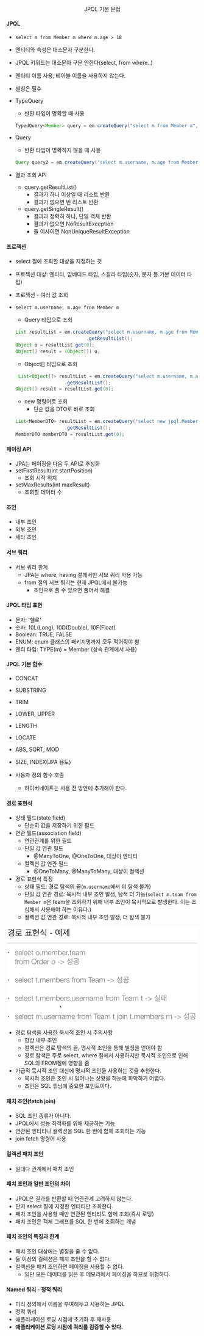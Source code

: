 <div align="center">
    JPQL 기본 문법
</div>

#### JPQL
- `select m from Member m where m.age > 18`
- 엔티티와 속성은 대소문자 구분한다.
- JPQL 키워드는 대소문자 구분 안한다(select, from where..)
- 엔티티 이름 사용, 테이블 이름을 사용하지 않는다.
- 별칭은 필수

- TypeQuery
    - 반환 타입이 명확할 때 사용
  ```java
  TypedQuery<Member> query = em.createQuery("select m from Member m", Member.class);
  ```
- Query
    - 반환 타입이 명확하지 않을 때 사용
  ```java
  Query query2 = em.createQuery("select m.username, m.age from Member m");
  ```

- 결과 조회 API
    - query.getResultList()
        - 결과가 하나 이상일 때 리스트 반환
        - 결과가 없으면 빈 리스트 반환
    - query.getSingleResult()
        - 결과과 정확히 하나, 단일 객체 반환
        - 결과가 없으면 NoResultException
        - 둘 이사이면 NonUniqueResultException

#### 프로젝션
- select 절에 조회할 대상을 지정하는 것
- 프로젝션 대상: 엔티티, 임베디드 타입, 스칼라 타입(숫자, 문자 등 기본 데이터 타입)

- 프로젝션 - 여러 값 조회
- `select m.username, m.age from Member m`
  - Query 타입으로 조회
  ```java
  List resultList = em.createQuery("select m.username, m.age from Member m")
                            .getResultList();
  Object o = resultList.get(0);
  Object[] result = (Object[]) o;
  ```
  - Object[] 타입으로 조회
  ```java
   List<Object[]> resultList = em.createQuery("select m.username, m.age from Member m", Object[].class)
                    .getResultList();
  Object[] result = resultList.get(0);  
  ```
  - new 명령어로 조회
    - 단순 값을 DTO로 바로 조회
  ```java
  List<MemberDTO> resultList = em.createQuery("select new jpql.MemberDTO(m.username, m.age) from Member m", MemberDTO.class)
                    .getResultList();
  MemberDTO memberDTO = resultList.get(0);
  ```
  
#### 페이징 API
- JPA는 페이징을 다음 두 API로 추상화
- setFirstResult(int startPosition)
  - 조회 시작 위치
- setMaxResults(int maxResult)
  - 조회할 데이터 수

#### 조인
- 내부 조인
- 외부 조인
- 세타 조인

#### 서브 쿼리
- 서브 쿼리 한계
  - JPA는 where, having 절에서만 서브 쿼리 사용 가능
  - from 절의 서브 쿼리는 현재 JPQL에서 불가능
    - 조인으로 풀 수 있으면 풀어서 해결

#### JPQL 타입 표현
- 문자: '헬로'
- 숫자: 10L(Long), 10D(Double), 10F(Float)
- Boolean: TRUE, FALSE
- ENUM: enum 클래스의 패키지명까지 모두 적어줘야 함
- 엔티 타입: TYPE(m) = Member (상속 관계에서 사용)

#### JPQL 기본 함수
- CONCAT
- SUBSTRING
- TRIM
- LOWER, UPPER
- LENGTH
- LOCATE
- ABS, SQRT, MOD
- SIZE, INDEX(JPA 용도)

- 사용자 정의 함수 호출
  - 하이버네이트는 사용 전 방언에 추가해야 한다.

#### 경로 표현식
- 상태 필드(state field)
  - 단순히 값을 저장하기 위한 필드
- 연관 필드(association field)
  - 연관관계를 위한 필드
  - 단일 값 연관 필드
    - @ManyToOne, @OneToOne, 대상이 엔티티
  - 컬렉션 값 연관 필드
    - @OneToMany, @ManyToMany, 대상이 컬렉션
- 경로 표현식 특징
  - 상태 필드: 경로 탐색의 끝(`m.username`에서 더 탐색 불가)
  - 단일 값 연관 경로: 묵시적 내부 조인 발생, 탐색 더 가능(`select m.team from Member m`은 team을 조회하기 위해 내부 조인이 묵시적으로 발생한다. 이는 조심해서 사용해야 하는 이유다.)
  - 컬렉션 값 연관 경로: 묵시적 내부 조인 발생, 더 탐색 불가

![img.png](img.png)

- 경로 탐색을 사용한 묵시적 조인 시 주의사항
  - 항상 내부 조인
  - 컬렉션은 경로 탐색의 끝, 명시적 조인을 통해 별칭을 얻어야 함
  - 경로 탐색은 주로 select, where 절에서 사용하지만 묵시적 조인으로 인해 SQL의 FROM절에 영향을 줌
- 가급적 묵시적 조인 대신에 명시적 조인을 사용하는 것을 추천한다.
  - 묵시적 조인은 조인 시 일어나는 상황을 하눈에 파악하기 어렵다.
  - 조인은 SQL 튜닝에 중요한 포인트이다.

#### 패치 조인(fetch join)
- SQL 조인 종류가 아니다.
- JPQL에서 성능 최적화를 위해 제공하는 기능
- 연관된 엔티티나 컬렉션을 SQL 한 번에 함께 조회하는 기능
- join fetch 명령어 사용

#### 컬렉션 패치 조인
- 일대다 관계에서 패치 조인

#### 패치 조인과 일반 조인의 차이
- JPQL은 결과를 반환할 때 연관관계 고려하지 않는다.
- 단지 select 절에 지정한 엔티티만 조회한다.
- 패치 조인을 사용할 때만 연관된 엔티티도 함께 조회(즉시 로딩)
- 패치 조인은 객체 그래프를 SQL 한 번에 조회하는 개념

#### 패치 조인의 특징과 한계
- 패치 조인 대상에는 별칭을 줄 수 없다.
- 둘 이상의 컬렉션은 패치 조인을 할 수 없다.
- 컬렉션을 패치 조인하면 페이징을 사용할 수 없다.
  - 일단 모든 데이터를 읽은 후 메모리에서 페이징을 하므로 위험하다.

#### Named 쿼리 - 정적 쿼리
- 미리 정의해서 이름을 부여해두고 사용하는 JPQL
- 정적 쿼리
- 애플리케이션 로딩 시점에 초기화 후 재사용
- **애플리케이션 로딩 시점에 쿼리를 검증할 수 있다.**


